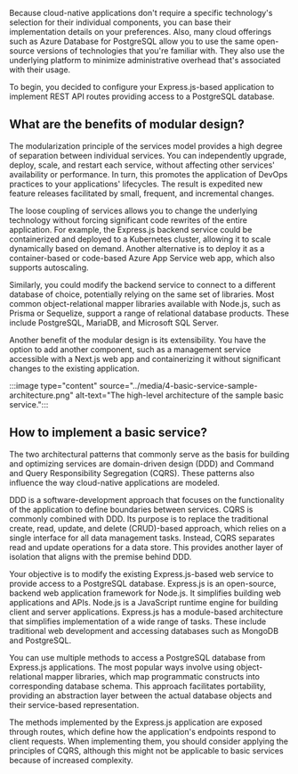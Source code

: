 Because cloud-native applications don't require a specific technology's selection for their individual components, you can base their implementation details on your preferences. Also, many cloud offerings such as Azure Database for PostgreSQL allow you to use the same open-source versions of technologies that you're familiar with. They also use the underlying platform to minimize administrative overhead that's associated with their usage.

To begin, you decided to configure your Express.js-based application to implement REST API routes providing access to a PostgreSQL database.

## What are the benefits of modular design?

The modularization principle of the services model provides a high degree of separation between individual services. You can independently upgrade, deploy, scale, and restart each service, without affecting other services' availability or performance. In turn, this promotes the application of DevOps practices to your applications' lifecycles. The result is expedited new feature releases facilitated by small, frequent, and incremental changes.

The loose coupling of services allows you to change the underlying technology without forcing significant code rewrites of the entire application. For example, the Express.js backend service could be containerized and deployed to a Kubernetes cluster, allowing it to scale dynamically based on demand. Another alternative is to  deploy it as a container-based or code-based Azure App Service web app, which also supports autoscaling.

Similarly, you could modify the backend service to connect to a different database of choice, potentially relying on the same set of libraries. Most common object-relational mapper libraries available with Node.js, such as Prisma or Sequelize, support a range of relational database products. These include PostgreSQL, MariaDB, and Microsoft SQL Server.

Another benefit of the modular design is its extensibility. You have the option to add another component, such as a management service accessible with a Next.js web app and containerizing it without significant changes to the existing application.

:::image type="content" source="../media/4-basic-service-sample-architecture.png" alt-text="The high-level architecture of the sample basic service.":::

## How to implement a basic service?

The two architectural patterns that commonly serve as the basis for building and optimizing services are domain-driven design (DDD) and Command and Query Responsibility Segregation (CQRS). These patterns also influence the way cloud-native applications are modeled.

DDD is a software-development approach that focuses on the functionality of the application to define boundaries between services. CQRS is commonly combined with DDD. Its purpose is to replace the traditional create, read, update, and delete (CRUD)-based approach, which relies on a single interface for all data management tasks. Instead, CQRS separates read and update operations for a data store. This provides another layer of isolation that aligns with the premise behind DDD.

Your objective is to modify the existing Express.js-based web service to provide access to a PostgreSQL database. Express.js is an open-source, backend web application framework for Node.js. It simplifies building web applications and APIs. Node.js is a JavaScript runtime engine for building client and server applications. Express.js has a module-based architecture that simplifies implementation of a wide range of tasks. These include traditional web development and accessing databases such as MongoDB and PostgreSQL.

You can use multiple methods to access a PostgreSQL database from Express.js applications. The most popular ways involve using object-relational mapper libraries, which map programmatic constructs into corresponding database schema. This approach facilitates portability, providing an abstraction layer between the actual database objects and their service-based representation.

The methods implemented by the Express.js application are exposed through routes, which define how the application's endpoints respond to client requests. When implementing them, you should consider applying the principles of CQRS, although this might not be applicable to basic services because of increased complexity.
